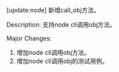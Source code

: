 [update:node] 新增call_obj方法。

Description:
支持node cli调用obj方法。

Major Changes:
1. 增加node cli调用obj方法。
2. 增加node cli调用obj的测试用例。